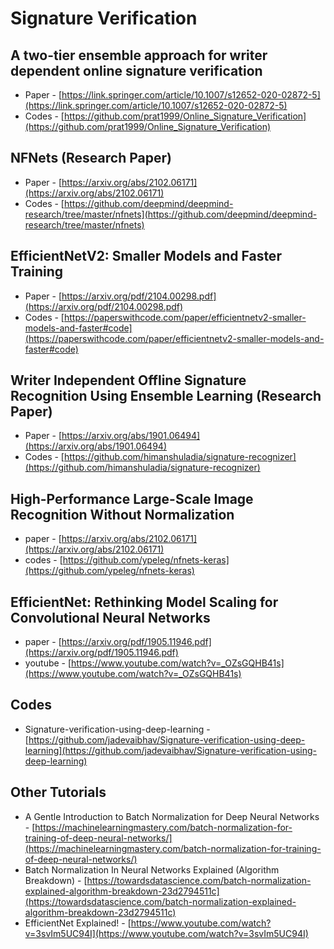# Signature Verification

## A two-tier ensemble approach for writer dependent online signature verification
- Paper - [https://link.springer.com/article/10.1007/s12652-020-02872-5](https://link.springer.com/article/10.1007/s12652-020-02872-5)
- Codes - [https://github.com/prat1999/Online_Signature_Verification](https://github.com/prat1999/Online_Signature_Verification)

## NFNets (Research Paper)
- Paper - [https://arxiv.org/abs/2102.06171](https://arxiv.org/abs/2102.06171)
- Codes - [https://github.com/deepmind/deepmind-research/tree/master/nfnets](https://github.com/deepmind/deepmind-research/tree/master/nfnets)

## EfficientNetV2: Smaller Models and Faster Training
- Paper - [https://arxiv.org/pdf/2104.00298.pdf](https://arxiv.org/pdf/2104.00298.pdf)
- Codes - [https://paperswithcode.com/paper/efficientnetv2-smaller-models-and-faster#code](https://paperswithcode.com/paper/efficientnetv2-smaller-models-and-faster#code)

## Writer Independent Offline Signature Recognition Using Ensemble Learning (Research Paper)
- Paper - [https://arxiv.org/abs/1901.06494](https://arxiv.org/abs/1901.06494)
- Codes - [https://github.com/himanshuladia/signature-recognizer](https://github.com/himanshuladia/signature-recognizer)

## High-Performance Large-Scale Image Recognition Without Normalization
- paper - [https://arxiv.org/abs/2102.06171](https://arxiv.org/abs/2102.06171)
- codes - [https://github.com/ypeleg/nfnets-keras](https://github.com/ypeleg/nfnets-keras)

## EfficientNet: Rethinking Model Scaling for Convolutional Neural Networks
- paper - [https://arxiv.org/pdf/1905.11946.pdf](https://arxiv.org/pdf/1905.11946.pdf)
- youtube - [https://www.youtube.com/watch?v=_OZsGQHB41s](https://www.youtube.com/watch?v=_OZsGQHB41s)


## Codes
- Signature-verification-using-deep-learning - [https://github.com/jadevaibhav/Signature-verification-using-deep-learning](https://github.com/jadevaibhav/Signature-verification-using-deep-learning)

## Other Tutorials
- A Gentle Introduction to Batch Normalization for Deep Neural Networks - [https://machinelearningmastery.com/batch-normalization-for-training-of-deep-neural-networks/](https://machinelearningmastery.com/batch-normalization-for-training-of-deep-neural-networks/)
- Batch Normalization In Neural Networks Explained (Algorithm Breakdown) - [https://towardsdatascience.com/batch-normalization-explained-algorithm-breakdown-23d2794511c](https://towardsdatascience.com/batch-normalization-explained-algorithm-breakdown-23d2794511c) 
- EfficientNet Explained! - [https://www.youtube.com/watch?v=3svIm5UC94I](https://www.youtube.com/watch?v=3svIm5UC94I)


